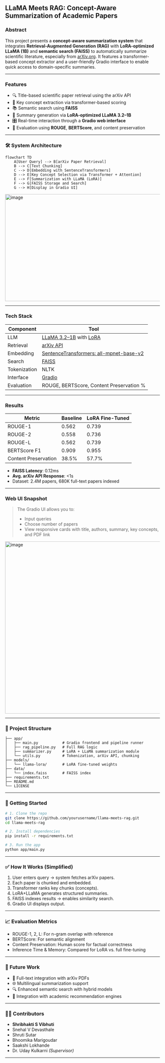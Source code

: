 

##  LLaMA Meets RAG: Concept-Aware Summarization of Academic Papers

###  Abstract

This project presents a **concept-aware summarization system** that integrates **Retrieval-Augmented Generation (RAG)** with **LoRA-optimized LLaMA (1B)** and **semantic search (FAISS)** to automatically summarize scientific literature, especially from [arXiv.org](https://arxiv.org). It features a transformer-based concept extractor and a user-friendly Gradio interface to enable quick access to domain-specific summaries.

---

###  Features

* 🔍 Title-based scientific paper retrieval using the arXiv API
* 🧩 Key concept extraction via transformer-based scoring
* 📚 Semantic search using **FAISS**
* 🦙 Summary generation via **LoRA-optimized LLaMA 3.2–1B**
* 🎛️ Real-time interaction through a **Gradio web interface**
* 🧪 Evaluation using **ROUGE**, **BERTScore**, and content preservation

---

### 🛠️ System Architecture

```
flowchart TD
    A[User Query] --> B[arXiv Paper Retrieval]
    B --> C[Text Chunking]
    C --> D[Embedding with SentenceTransformers]
    D --> E[Key Concept Selection via Transformer + Attention]
    E --> F[Summarization with LLaMA (LoRA)]
    F --> G[FAISS Storage and Search]
    G --> H[Display in Gradio UI]
```
<img width="547" height="347" alt="image" src="https://github.com/user-attachments/assets/2a83164b-60e4-49f1-aff0-5231f1c4f16e" />

---

###  Tech Stack

| Component    | Tool                                                                                                      |
| ------------ | --------------------------------------------------------------------------------------------------------- |
| LLM          | [LLaMA 3.2–1B](https://github.com/meta-llama/llama) with [LoRA](https://arxiv.org/abs/2308.03303)         |
| Retrieval    | [arXiv API](https://arxiv.org/help/api/index)                                                             |
| Embedding    | [SentenceTransformers: all-mpnet-base-v2](https://huggingface.co/sentence-transformers/all-mpnet-base-v2) |
| Search       | [FAISS](https://github.com/facebookresearch/faiss)                                                        |
| Tokenization | NLTK                                                                                                      |
| Interface    | [Gradio](https://gradio.app/)                                                                             |
| Evaluation   | ROUGE, BERTScore, Content Preservation %                                                                  |

---

### Results

| Metric               | Baseline | LoRA Fine-Tuned |
| -------------------- | -------- | --------------- |
| ROUGE-1              | 0.562    | 0.739           |
| ROUGE-2              | 0.558    | 0.736           |
| ROUGE-L              | 0.562    | 0.739           |
| BERTScore F1         | 0.909    | 0.955           |
| Content Preservation | 38.5%    | 57.7%           |

*  **FAISS Latency**: 0.12ms
*  **Avg. arXiv API Response**: <1s
*  Dataset: 2.4M papers, 680K full-text papers indexed

---

###  Web UI Snapshot

> The Gradio UI allows you to:
>
> * Input queries
> * Choose number of papers
> * View responsive cards with title, authors, summary, key concepts, and PDF link

<img width="679" height="558" alt="image" src="https://github.com/user-attachments/assets/da2825ea-9b38-42a0-8aad-9ee033df0cc8" />

---

### 📁 Project Structure

```
├── app/
│   ├── main.py           # Gradio frontend and pipeline runner
│   ├── rag_pipeline.py   # Full RAG logic
│   ├── summarizer.py     # LoRA + LLaMA summarization module
│   └── utils.py          # Tokenization, arXiv API, chunking
├── models/
│   └── llama-lora/       # LoRA fine-tuned weights
├── data/
│   └── index.faiss       # FAISS index
├── requirements.txt
├── README.md
└── LICENSE
```

---

### 🚀 Getting Started

```bash
# 1. Clone the repo
git clone https://github.com/yourusername/llama-meets-rag.git
cd llama-meets-rag

# 2. Install dependencies
pip install -r requirements.txt

# 3. Run the app
python app/main.py
```

---

### ✅ How It Works (Simplified)

1. User enters query → system fetches arXiv papers.
2. Each paper is chunked and embedded.
3. Transformer ranks key chunks (concepts).
4. LoRA+LLaMA generates structured summaries.
5. FAISS indexes results → enables similarity search.
6. Gradio UI displays output.

---

### 📈 Evaluation Metrics

* ROUGE-1, 2, L: For n-gram overlap with reference
* BERTScore: For semantic alignment
* Content Preservation: Human score for factual correctness
* Inference Time & Memory: Compared for LoRA vs. full fine-tuning

---

### 📌 Future Work

* 📖 Full-text integration with arXiv PDFs
* 🌐 Multilingual summarization support
* 🔍 Enhanced semantic search with hybrid models
* 🤖 Integration with academic recommendation engines

---

### 👩‍💻 Contributors

* **Shribhakti S Vibhuti**
* Snehal V Devasthale
* Shruti Sutar
* Bhoomika Marigoudar
* Saakshi Lokhande
* Dr. Uday Kulkarni *(Supervisor)*

---

